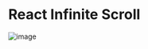
# React Infinite Scroll


![image](https://user-images.githubusercontent.com/85152826/179953560-6e46a799-2c3a-4377-97fe-96a0767321a4.png)

